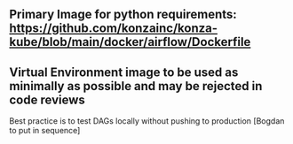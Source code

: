 ## Primary Image for python requirements: https://github.com/konzainc/konza-kube/blob/main/docker/airflow/Dockerfile
## Virtual Environment image to be used as minimally as possible and may be rejected in code reviews

Best practice is to test DAGs locally without pushing to production [Bogdan to put in sequence]
